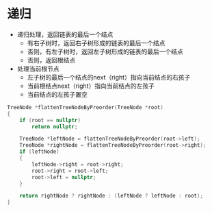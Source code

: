 # 递归
+ 递归处理，返回链表的最后一个结点
  + 有右子树时，返回右子树形成的链表的最后一个结点
  + 否则，有左子树时，返回左子树形成的链表的最后一个结点
  + 否则，返回根结点
+ 处理当前根节点
  + 左子树的最后一个结点的next（right）指向当前结点的右孩子
  + 当前根结点next（right）指向当前结点的左孩子
  + 当前结点的左孩子置空

```C++
TreeNode *flattenTreeNodeByPreorder(TreeNode *root)
{
	if (root == nullptr)
		return nullptr;

	TreeNode *leftNode = flattenTreeNodeByPreorder(root->left);
	TreeNode *rightNode = flattenTreeNodeByPreorder(root->right);
	if (leftNode)
	{
		leftNode->right = root->right;
		root->right = root->left;
		root->left = nullptr;
	}

	return rightNode ? rightNode : (leftNode ? leftNode : root);
}
```